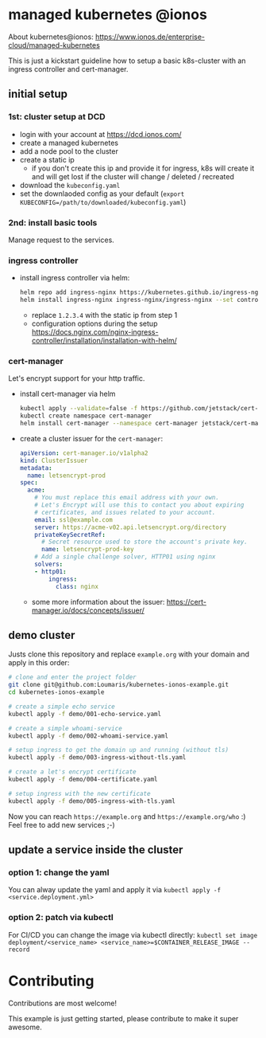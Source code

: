 # managed kubernetes @ionos

About kubernetes@ionos: https://www.ionos.de/enterprise-cloud/managed-kubernetes

This is just a kickstart guideline how to setup a basic k8s-cluster with an ingress controller and cert-manager.

## initial setup

### 1st: cluster setup at DCD
* login with your account at https://dcd.ionos.com/
* create a managed kubernetes
* add a node pool to the cluster
* create a static ip
  * if you don't create this ip and provide it for ingress, k8s will create it and will get lost if the cluster will change / deleted / recreated
* download the `kubeconfig.yaml`
* set the downlaoded config as your default (`export KUBECONFIG=/path/to/downloaded/kubeconfig.yaml`)

### 2nd: install basic tools

Manage request to the services.

### ingress controller
* install ingress controller via helm:
  ```sh
  helm repo add ingress-nginx https://kubernetes.github.io/ingress-nginx
  helm install ingress-nginx ingress-nginx/ingress-nginx --set controller.service.loadBalancerIP=1.2.3.4
  ```
  * replace `1.2.3.4` with the static ip from step 1
  * configuration options during the setup https://docs.nginx.com/nginx-ingress-controller/installation/installation-with-helm/

### cert-manager

Let's encrypt support for your http traffic.

* install cert-manager via helm
  ```sh
  kubectl apply --validate=false -f https://github.com/jetstack/cert-manager/releases/download/v0.15.1/cert-manager.crds.yaml
  kubectl create namespace cert-manager
  helm install cert-manager --namespace cert-manager jetstack/cert-manager
  ```
* create a cluster issuer for the `cert-manager`:
  ```yaml
  apiVersion: cert-manager.io/v1alpha2
  kind: ClusterIssuer
  metadata:
    name: letsencrypt-prod
  spec:
    acme:
      # You must replace this email address with your own.
      # Let's Encrypt will use this to contact you about expiring
      # certificates, and issues related to your account.
      email: ssl@example.com
      server: https://acme-v02.api.letsencrypt.org/directory
      privateKeySecretRef:
        # Secret resource used to store the account's private key.
        name: letsencrypt-prod-key
      # Add a single challenge solver, HTTP01 using nginx
      solvers:
      - http01:
          ingress:
            class: nginx
  ```
  * some more information about the issuer: https://cert-manager.io/docs/concepts/issuer/

## demo cluster

Justs clone this repository and replace `example.org` with your domain and apply in this order:

```sh
# clone and enter the project folder
git clone git@github.com:Loumaris/kubernetes-ionos-example.git
cd kubernetes-ionos-example

# create a simple echo service
kubectl apply -f demo/001-echo-service.yaml

# create a simple whoami-service
kubectl apply -f demo/002-whoami-service.yaml

# setup ingress to get the domain up and running (without tls)
kubectl apply -f demo/003-ingress-without-tls.yaml

# create a let's encrypt certificate
kubectl apply -f demo/004-certificate.yaml

# setup ingress with the new certificate
kubectl apply -f demo/005-ingress-with-tls.yaml
```

Now you can reach `https://example.org` and `https://example.org/who` :) Feel free to add new services ;-)

## update a service inside the cluster

### option 1: change the yaml

You can alway update the yaml and apply it via
`kubectl apply -f <service.deployment.yml>`

### option 2: patch via kubectl

For CI/CD you can change the image via kubectl directly:
`kubectl set image deployment/<service_name> <service_name>=$CONTAINER_RELEASE_IMAGE --record`


# Contributing

Contributions are most welcome!

This example is just getting started, please contribute to make it super awesome.